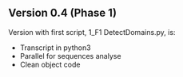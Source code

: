 ## Version 0.4 (Phase 1)

Version with first script, 1_F1 DetectDomains.py, is:
- Transcript in python3
- Parallel for sequences analyse
- Clean object code